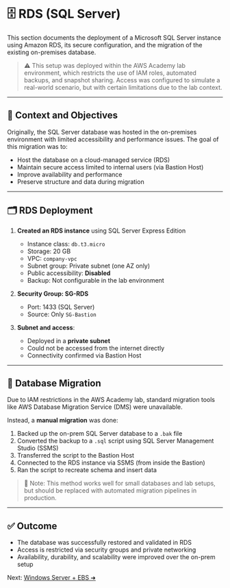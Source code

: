 # 🗄️ RDS (SQL Server)

This section documents the deployment of a Microsoft SQL Server instance using Amazon RDS, its secure configuration, and the migration of the existing on-premises database.

> ⚠️ This setup was deployed within the AWS Academy lab environment, which restricts the use of IAM roles, automated backups, and snapshot sharing. Access was configured to simulate a real-world scenario, but with certain limitations due to the lab context.

---

## 🧭 Context and Objectives

Originally, the SQL Server database was hosted in the on-premises environment with limited accessibility and performance issues. The goal of this migration was to:

- Host the database on a cloud-managed service (RDS)
- Maintain secure access limited to internal users (via Bastion Host)
- Improve availability and performance
- Preserve structure and data during migration

---

## 🗂️ RDS Deployment

1. **Created an RDS instance** using SQL Server Express Edition
   - Instance class: `db.t3.micro`
   - Storage: 20 GB
   - VPC: `company-vpc`
   - Subnet group: Private subnet (one AZ only)
   - Public accessibility: **Disabled**
   - Backup: Not configurable in the lab environment

2. **Security Group: SG-RDS**
   - Port: 1433 (SQL Server)
   - Source: Only `SG-Bastion`

3. **Subnet and access**:
   - Deployed in a **private subnet**
   - Could not be accessed from the internet directly
   - Connectivity confirmed via Bastion Host

---

## 🔁 Database Migration

Due to IAM restrictions in the AWS Academy lab, standard migration tools like AWS Database Migration Service (DMS) were unavailable.

Instead, a **manual migration** was done:

1. Backed up the on-prem SQL Server database to a `.bak` file
2. Converted the backup to a `.sql` script using SQL Server Management Studio (SSMS)
3. Transferred the script to the Bastion Host
4. Connected to the RDS instance via SSMS (from inside the Bastion)
5. Ran the script to recreate schema and insert data

> 📌 Note: This method works well for small databases and lab setups, but should be replaced with automated migration pipelines in production.

---

## ✅ Outcome

- The database was successfully restored and validated in RDS
- Access is restricted via security groups and private networking
- Availability, durability, and scalability were improved over the on-prem setup

Next: [Windows Server + EBS ➜](windows-ebs.md)
